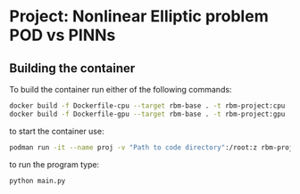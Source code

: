 Project: Nonlinear Elliptic problem POD vs PINNs
================================================

Building the container
----------------------

To build the container run either of the following commands:

```bash
docker build -f Dockerfile-cpu --target rbm-base . -t rbm-project:cpu
docker build -f Dockerfile-gpu --target rbm-base . -t rbm-project:gpu 
```

to start the container use:

```bash
podman run -it --name proj -v "Path to code directory":/root:z rbm-project
```

to run the program type:

```bash
python main.py
```



